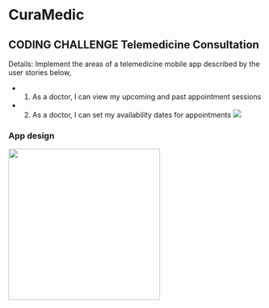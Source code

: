 # CuraMedic
## CODING CHALLENGE  Telemedicine Consultation
Details: Implement the areas of a telemedicine mobile app described by the user stories below,
- 1. As a doctor, I can view my upcoming and past appointment sessions
- 2. As a doctor, I can set my availability dates for appointments
![](app.gif)

### App design
<img src="https://github.com/Nakeel/CuraMedic/blob/main/ezgif-6-2f954cb8eb1e.gif?raw=true" width="300">
